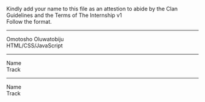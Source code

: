 Kindly add your name to this file as an attestion to abide by the Clan Guidelines and the Terms of The Internship v1
<br/> Follow the format.<br/> 
___
Omotosho Oluwatobiju<br/>
HTML/CSS/JavaScript
___
Name <br/>
Track
___
Name <br/>
Track
